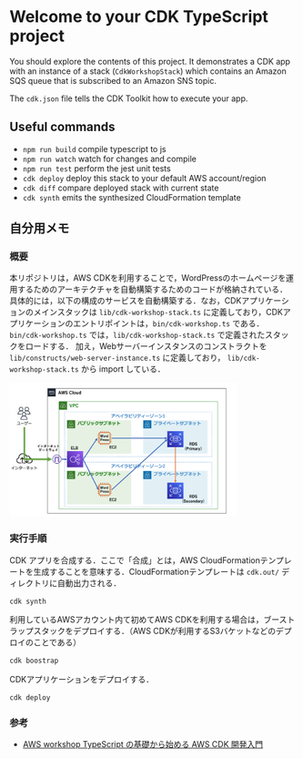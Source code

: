 # Welcome to your CDK TypeScript project

You should explore the contents of this project. It demonstrates a CDK app with an instance of a stack (`CdkWorkshopStack`)
which contains an Amazon SQS queue that is subscribed to an Amazon SNS topic.

The `cdk.json` file tells the CDK Toolkit how to execute your app.

## Useful commands

* `npm run build`   compile typescript to js
* `npm run watch`   watch for changes and compile
* `npm run test`    perform the jest unit tests
* `cdk deploy`      deploy this stack to your default AWS account/region
* `cdk diff`        compare deployed stack with current state
* `cdk synth`       emits the synthesized CloudFormation template

## 自分用メモ

### 概要

本リポジトリは，AWS CDKを利用することで，WordPressのホームページを運用するためのアーキテクチャを自動構築するためのコードが格納されている．
具体的には，以下の構成のサービスを自動構築する．なお，CDKアプリケーションのメインスタックは `lib/cdk-workshop-stack.ts` に定義しており，CDKアプリケーションのエントリポイントは，`bin/cdk-workshop.ts` である．`bin/cdk-workshop.ts` では，`lib/cdk-workshop-stack.ts` で定義されたスタックをロードする．
加え，Webサーバーインスタンスのコンストラクトを `lib/constructs/web-server-instance.ts` に定義しており， `lib/cdk-workshop-stack.ts` から import している．

<img src="./img/architecture.png" width="400">

### 実行手順

CDK アプリを合成する．ここで「合成」とは，AWS CloudFormationテンプレートを生成することを意味する．CloudFormationテンプレートは `cdk.out/` ディレクトリに自動出力される．

```sh
cdk synth
```

利用しているAWSアカウント内て初めてAWS CDKを利用する場合は，ブーストラップスタックをデプロイする．（AWS CDKが利用するS3バケットなどのデプロイのことである）

```sh
cdk boostrap
```

CDKアプリケーションをデプロイする．

```sh
cdk deploy
```

### 参考

- [AWS workshop TypeScript の基礎から始める AWS CDK 開発入門](https://catalog.workshops.aws/typescript-and-cdk-for-beginner/ja-JP)